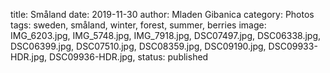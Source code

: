 title: Småland
date: 2019-11-30
author: Mladen Gibanica
category: Photos
tags: sweden, småland, winter, forest, summer, berries
image: IMG_6203.jpg, IMG_5748.jpg, IMG_7918.jpg, DSC07497.jpg, DSC06338.jpg, DSC06399.jpg, DSC07510.jpg, DSC08359.jpg, DSC09190.jpg, DSC09933-HDR.jpg, DSC09936-HDR.jpg,
status: published